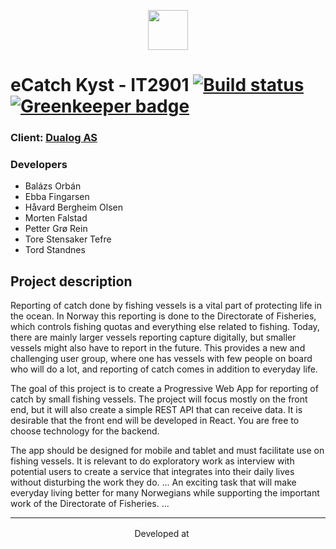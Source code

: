 <p align="center">
  <a href="https://ecatch-kyst.firebaseapp.com" rel="noopener noreferrer" target="_blank">
    <img src="https://ecatch.no/wp-content/uploads/2016/12/ecatch-logo-dark.png" height=64/>
  </a>
</p>

# eCatch Kyst - IT2901 [![Build status](https://api.travis-ci.org/ecatch-kyst/backend.svg?branch=master)](https://travis-ci.org/ecatch-kyst/backend) [![Greenkeeper badge](https://badges.greenkeeper.io/ecatch-kyst/backend.svg)](https://greenkeeper.io/)

### Client: [Dualog AS](https://dualog.com/)

### Developers

- Balázs Orbán
- Ebba Fingarsen
- Håvard Bergheim Olsen
- Morten Falstad
- Petter Grø Rein
- Tore Stensaker Tefre
- Tord Standnes


## Project description
Reporting of catch done by fishing vessels is a vital part of protecting life in the
ocean. In Norway this reporting is done to the Directorate of Fisheries, which
controls fishing quotas and everything else related to fishing. Today, there are
mainly larger vessels reporting capture digitally, but smaller vessels might also
have to report in the future.
This provides a new and challenging user group, where one has vessels with few
people on board who will do a lot, and reporting of catch comes in addition to
everyday life.

The goal of this project is to create a Progressive Web App for reporting of catch
by small fishing vessels. The project will focus mostly on the front end, but it will
also create a simple REST API that can receive data. It is desirable that the front
end will be developed in React. You are free to choose technology for the backend.

The app should be designed for mobile and tablet and must facilitate use on fishing
vessels. It is relevant to do exploratory work as interview with potential users to
create a service that integrates into their daily lives without disturbing the work
they do. ... An exciting task that will make everyday living
better for many Norwegians while supporting the important work of the
Directorate of Fisheries. ...

---
<p align=center>
Developed at <a href="https://ntnu.edu"><img height="16" src="https://upload.wikimedia.org/wikipedia/en/f/f6/NTNU_logo.svg"/></a>
</p>
